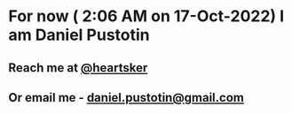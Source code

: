 # For now ( 2:06 AM on 17-Oct-2022) I am Daniel Pustotin
## Reach me at [@heartsker](https://t.me/heartsker)
## Or email me - daniel.pustotin@gmail.com
